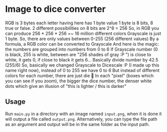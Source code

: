 # Image to dice converter

RGB is 3 bytes each letter having here has 1 byte value
1 byte is 8 bits, 8 true or false. 2 different possibilities on 8 bits are 2^8 = 256
So, in RGB you can produce 256 * 256 * 256 =~ 16 million different colors
Grayscale is just 1 byte. So, there are only values between 0-255 (256 different values)
By a formula, a RGB color can be converted to Grayscale
And here is the magic: the numbers are grouped into numbers from 0 to 6
If Grayscale number (0 is black, 255 is white, between are "256 shades of gray :P ") is close to white, it gets 0, if close to black it gets 6...
Basically divide number by 42.5 (255/6)
So, basically we changed Grayscale to Dicescale :P (I made up this name right now), instead of 0 to 255 we have 0 to 6
But instead of different colors for each number, there are just die 🎲
In each "pixel" (boxes which you can see if you zoom), the bigger the dice number, the denser white dots which give an illusion of "this is lighter / this is darker"

## Usage

Run `main.py` in a directory with an image named `input.png`, when it is done it will output a file called `output.png`. Alternatively, you can type the file path as an argument and output will be in the same folder as the input path.

